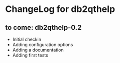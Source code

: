 ChangeLog for db2qthelp
=======================


to come: db2qthelp-0.2
----------------------
* Initial checkin
* Adding configuration options
* Adding a documentation
* Adding first tests





